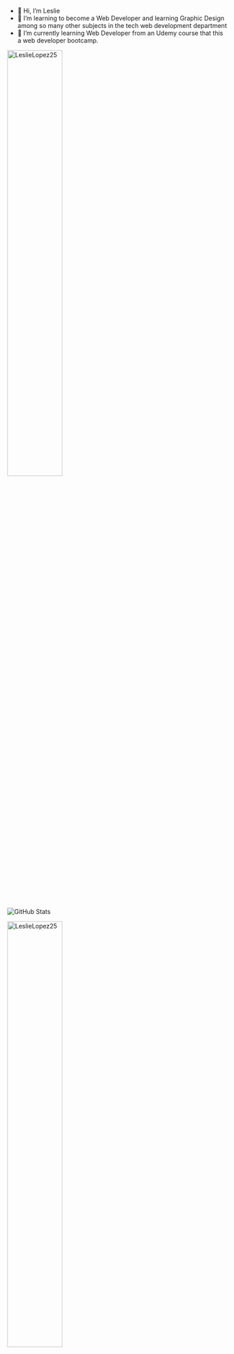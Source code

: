- 👋 Hi, I’m Leslie
- 👀 I’m learning to become a Web Developer and learning Graphic Design among so many other subjects in the tech web development department
- 🌱 I’m currently learning Web Developer from an Udemy course that this a web developer bootcamp.

<img width="50%" src="https://github-readme-stats.vercel.app/api/top-langs?username=LeslieLopez25&show_icons=true&theme=holi&title_color=00CCFF&text_color=ffffff&bg_color=041E42&locale=en&layout=compact&theme=holi&hide_border=true" alt="LeslieLopez25" />

![GitHub Stats](https://github-readme-stats.vercel.app/api?username=LeslieLopez25&theme=holi)

<img width="50%" src="https://github-readme-streak-stats.herokuapp.com/?user=LeslieLopez25&theme=holi&hide_border=true" alt="LeslieLopez25" />

[![Lelise Lopez's github activity graph](https://github-readme-activity-graph.vercel.app/graph?username=LeslieLopez25&theme=react-dark)](https://github.com/LeslieLopez25/github-readme-activity-graph)

<!---
LeslieLopez25/LeslieLopez25 is a ✨ special ✨ repository because its `README.md` (this file) appears on your GitHub profile.
You can click the Preview link to take a look at your changes.
--->
